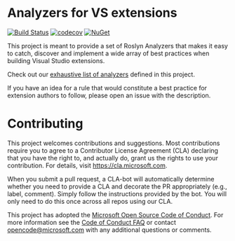 # Analyzers for VS extensions

[![Build Status](https://andrewarnott.visualstudio.com/OSS/_apis/build/status/vssdk-analyzers)](https://andrewarnott.visualstudio.com/OSS/_build/latest?definitionId=20)
[![codecov](https://codecov.io/gh/microsoft/vssdk-analyzers/branch/master/graph/badge.svg)](https://codecov.io/gh/microsoft/vssdk-analyzers)
[![NuGet](https://img.shields.io/nuget/v/Microsoft.VisualStudio.SDK.Analyzers.svg)](https://nuget.org/packages/Microsoft.VisualStudio.SDK.Analyzers)

This project is meant to provide a set of Roslyn Analyzers that makes it easy to catch, discover and implement a wide array of best practices when building Visual Studio extensions.

Check out our [exhaustive list of analyzers](doc/index.md) defined in this project.

If you have an idea for a rule that would constitute a best practice for extension authors to follow, please open an issue with the description.

# Contributing

This project welcomes contributions and suggestions.  Most contributions require you to agree to a
Contributor License Agreement (CLA) declaring that you have the right to, and actually do, grant us
the rights to use your contribution. For details, visit https://cla.microsoft.com.

When you submit a pull request, a CLA-bot will automatically determine whether you need to provide
a CLA and decorate the PR appropriately (e.g., label, comment). Simply follow the instructions
provided by the bot. You will only need to do this once across all repos using our CLA.

This project has adopted the [Microsoft Open Source Code of Conduct](https://opensource.microsoft.com/codeofconduct/).
For more information see the [Code of Conduct FAQ](https://opensource.microsoft.com/codeofconduct/faq/) or
contact [opencode@microsoft.com](mailto:opencode@microsoft.com) with any additional questions or comments.
